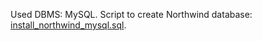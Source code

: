 Used DBMS: MySQL.
Script to create Northwind database: [install_northwind_mysql.sql](install_northwind_mysql.sql).
